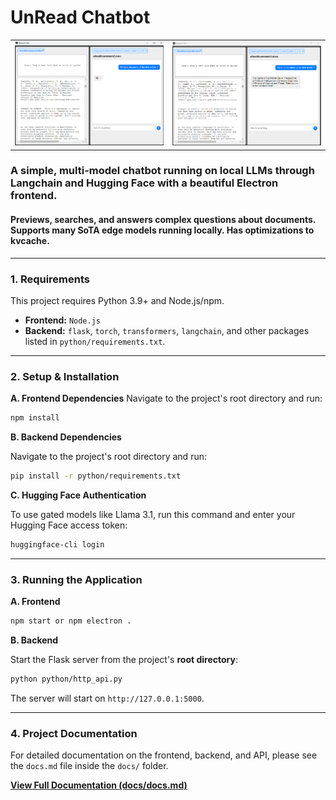 # UnRead Chatbot

<table>
  <tr>
    <td><img src="./docs/assets/chat_preview_1.png" alt="Chatbot Preview 1" width="400"></td>
    <td><img src="./docs/assets/chat_preview_2.png" alt="Chatbot Preview 2" width="400"></td>
  </tr>
</table>

### A simple, multi-model chatbot running on local LLMs through Langchain and Hugging Face with a beautiful Electron frontend.  


#### Previews, searches, and answers complex questions about documents. Supports many SoTA edge models running locally. Has optimizations to kvcache.

---

### 1. Requirements

This project requires Python 3.9+ and Node.js/npm.

- **Frontend:** `Node.js`
- **Backend:** `flask`, `torch`, `transformers`, `langchain`, and other packages listed in `python/requirements.txt`.

---

### 2. Setup & Installation

**A. Frontend Dependencies**
Navigate to the project's root directory and run:
```bash
npm install
```
**B. Backend Dependencies**

Navigate to the project's root directory and run:
```bash
pip install -r python/requirements.txt
```

**C. Hugging Face Authentication**

To use gated models like Llama 3.1, run this command and enter your Hugging Face access token:
```bash
huggingface-cli login
```

---

### 3. Running the Application

**A. Frontend**
```bash
npm start or npm electron .
```
**B. Backend**

Start the Flask server from the project's **root directory**:
```bash
python python/http_api.py
```
The server will start on `http://127.0.0.1:5000`.

---

### 4. Project Documentation

For detailed documentation on the frontend, backend, and API, please see the `docs.md` file inside the `docs/` folder.

[**View Full Documentation (docs/docs.md)**](./docs/docs.md)

